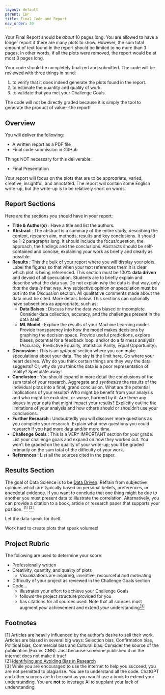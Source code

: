 ```yaml
---
layout: default
parent: IDP
title: Final Code and Report
nav_order: 30
---
```


Your Final Report should be _about_ 10 pages long. You are allowed to have a longer report if there are many plots to show. However, the sum total amount of text found in the report should be limited to no more than 3 pages. In other words, if all the plots were removed, the report would be at most 3 pages long. 

Your code should be completely finalized and submitted. The code will be reviewed with three things in mind:  
1) to verify that it does indeed generate the plots found in the report.  
2) to estimate the quantity and quality of work.  
3) to validate that you met your Challenge Goals.  

The code will not be directly graded because it is simply the tool to generate the product of value--the report!  

## Overview

You will deliver the following:  
* A written report as a PDF file  
* Final code submission in GitHub

Things NOT necessary for this deliverable:  
* Final Presentation  

Your report will focus on the plots that are to be appropriate, varied, creative, insightful, and annotated. The report will contain some English write-up, but the write-up is to be relatively short on words.

## Report Sections
Here are the sections you should have in your report:  
* **Title & Author(s)** : Have a title and list the authors.  
* **Abstract** : The abstract is a summary of the entire study, describing the context, research aim, methods, results and key conclusions. It should be 1-2 paragraphs long. It should include the focus/question, the approach, the findings and the conclusions. Abstracts should be self-contained and concise, explaining your work as briefly and clearly as possible.    
* **Results** : This the bulk of your report where you will display your plots. Label the figures so that when your text references them it is clear which plot is being referenced. This section must be 100% **data driven** and devoid of all speculation. Students are to briefly explain and describe what the data say. Do not explain _why_ the data is that way, only _that_ the data _is_ that way. Any subjective opinion or speculation must be put into the _Discussion_ section. All qualitative comments made about the data must be cited. More details below. This sections can optionally have subsections as appropriate, such as:
    * **Data Baises** : Discuss how the data was biased or incomplete. Consider data collection, accuracy, and the challenges present in the data itself.  
    * **ML Model** : Explore the results of your Machine Learning model. Provide transparency into how the model makes decisions by graphing the decision space. Provide useful predictions, explore biases, potential for a feedback loop, and/or do a fairness analysis (Accuracy, Predictive Equality, Statistical Parity, Equal Opportunity).  
* **Discussion** : This is an _optional_ section where you can make speculations about your data. The sky is the limit here. Go where your heart desires. Why do you think certain things are they way the data suggests? Or, why do you think the data is a poor representation of reality? Speculate away!   
* **Conclusion** : You should expand in more detail the conclusions of the sum total of your research. Aggregate and _synthesize_ the results of the individual plots into a final, grand conclusion. What are the potential implications of your results? Who might be benefit from your analysis and who might be excluded, or worse, harmed by it. Are there any biases in your data that might impact your results? Explicitly outline the limitations of your analysis and how others should or shouldn’t use your conclusions.   
* **Further Research** : Undoubtedly you will discover more questions as you complete your research. Explain what new questions you could research if you had more data and/or more time.  
* **Challenge Goals** : This is a VERY IMPORTANT section for your grade. List your challenge goals and expand on how they worked out. You won't be graded on the quality of your write-up; you'll be graded primarily on the sum total of the difficulty of your work.   
* **References** : List all the sources cited in the paper.  

## Results Section
The goal of Data Science is to be [Data Driven](https://uta.pressbooks.pub/datanotebook/chapter/1-2-data-driven-research/). Refrain from subjective opinions which are typically based on personal beliefs, preferences, or anecdotal evidence. If you want to conclude that one thing might be due to another you must present data to illustrate the correlation. Alternatively, you can provide a citation to a book, article or research paper that supports your position. <a href="#footnotes"><sup>[1]</sup></a> <a href="#footnotes"><sup>[2]</sup></a>

Let the data speak for itself.  

Work hard to create plots that speak volumes!  

## Project Rubric
The following are used to determine your score:  
* Professionally written    
* Creativity, quantity, and quality of plots   
    * Visualizations are inspiring, inventive, resourceful and motivating  
* Difficulty of your project as reviewed in the Challenge Goals section   
* Code...     
    * illustrates your effort to achieve your Challenge Goals  
    * follows the project structure provided for you  
    * has citations for all sources used. Note that all sources must augment _your_ achievement and extend _your_ understanding<a href="#footnotes"><sup>[3]</sup></a>      

## Footnotes
[1] Articles are heavily influenced by the author's desire to sell their work. Articles are biased in several big ways: Selection bias, Confirmation bias, Political bias, Commercial bias and Cultural bias. Consider the source of the publication (Fox vs CNN). Just because someone published it on the internet does not make it true!  
[2] <a href="https://www.ncbi.nlm.nih.gov/pmc/articles/PMC2917255/">Identifying and Avoiding Bias in Research</a>  
[3] While you are encouraged to use the internet to help you succeed, you are not permitted to plagiarize. You are to understand all the code. ChatGPT and other sources are to be used as you would use a book to extend your understanding. You are **not** to leverage AI to supplant your lack of understanding.  